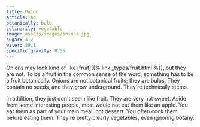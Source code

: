 ```yaml
---
title: Onion
article: an
botanically: bulb
culinarily: vegetable
image: assets/images/onions.jpg
sugar: 4.2
water: 89.1
specific_gravity: 0.55
---
```

Onions may look kind of like [fruit]({% link _types/fruit.html %}), but they are not. To be a fruit in the common sense of the word, something has to be a fruit botanically. Onions are not botanical fruits; they are bulbs. They contain no seeds, and they grow underground. They're technically stems.

In addition, they just don't seem like fruit. They are very not sweet. Aside from some interesting people, most would not eat them like an apple. You eat them as part of your main meal, not dessert. You often cook them before eating them. They're pretty clearly vegetables, even ignoring botany.